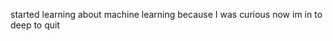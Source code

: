 started learning about machine learning because I was curious
now im in to deep to quit

<!---
Subdiii/Subdiii is a ✨ special ✨ repository because its `README.md` (this file) appears on your GitHub profile.
You can click the Preview link to take a look at your changes.
--->
